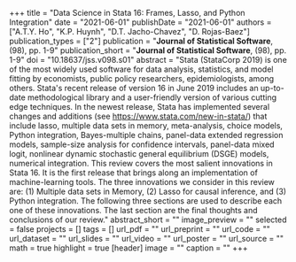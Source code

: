 +++
title = "Data Science in Stata 16: Frames, Lasso, and Python Integration"
date = "2021-06-01"
publishDate = "2021-06-01"
authors = ["A.T.Y. Ho", "K.P. Huynh", "D.T. Jacho-Chavez", "D. Rojas-Baez"]
publication_types = ["2"]
publication = "**Journal of Statistical Software**, (98), pp. 1-9"
publication_short = "**Journal of Statistical Software**, (98), pp. 1-9"
doi = "10.18637/jss.v098.s01"
abstract = "Stata (StataCorp 2019) is one of the most widely used software for data analysis, statistics, and model fitting by economists, public policy researchers, epidemiologists, among others. Stata's recent release of version 16 in June 2019 includes an up-to-date methodological library and a user-friendly version of various cutting edge techniques. In the newest release, Stata has implemented several changes and additions (see https://www.stata.com/new-in-stata/) that include lasso, multiple data sets in memory, meta-analysis, choice models, Python integration, Bayes-multiple chains, panel-data extended regression models, sample-size analysis for confidence intervals, panel-data mixed logit, nonlinear dynamic stochastic general equilibrium (DSGE) models, numerical integration. This review covers the most salient innovations in Stata 16. It is the first release that brings along an implementation of machine-learning tools. The three innovations we consider in this review are: (1) Multiple data sets in Memory, (2) Lasso for causal inference, and (3) Python integration. The following three sections are used to describe each one of these innovations. The last section are the final thoughts and conclusions of our review."
abstract_short = ""
image_preview = ""
selected = false
projects = []
tags = []
url_pdf = ""
url_preprint = ""
url_code = ""
url_dataset = ""
url_slides = ""
url_video = ""
url_poster = ""
url_source = ""
math = true
highlight = true
[header]
image = ""
caption = ""
+++